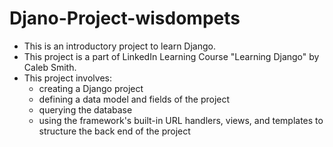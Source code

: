 # Djano-Project-wisdompets

* This is an introductory project to learn Django.
* This project is a part of LinkedIn Learning Course "Learning Django" by Caleb Smith.
* This project involves:
   * creating a Django project
   * defining a data model and fields of the project
   * querying the database
   * using the framework's built-in URL handlers, views, and templates to structure the back end of the project
